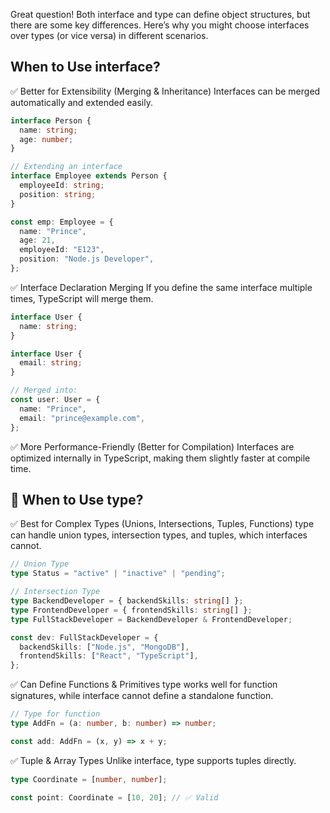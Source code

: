 Great question! Both interface and type can define object structures, but there are some key differences. Here’s why you might choose interfaces over types (or vice versa) in different scenarios.

## When to Use interface?

✅ Better for Extensibility (Merging & Inheritance)
Interfaces can be merged automatically and extended easily.

```ts
interface Person {
  name: string;
  age: number;
}

// Extending an interface
interface Employee extends Person {
  employeeId: string;
  position: string;
}

const emp: Employee = {
  name: "Prince",
  age: 21,
  employeeId: "E123",
  position: "Node.js Developer",
};
```

✅ Interface Declaration Merging
If you define the same interface multiple times, TypeScript will merge them.

```ts
interface User {
  name: string;
}

interface User {
  email: string;
}

// Merged into:
const user: User = {
  name: "Prince",
  email: "prince@example.com",
};
```

✅ More Performance-Friendly (Better for Compilation)
Interfaces are optimized internally in TypeScript, making them slightly faster at compile time.

## 🔹 When to Use type?

✅ Best for Complex Types (Unions, Intersections, Tuples, Functions)
type can handle union types, intersection types, and tuples, which interfaces cannot.

```ts
// Union Type
type Status = "active" | "inactive" | "pending";

// Intersection Type
type BackendDeveloper = { backendSkills: string[] };
type FrontendDeveloper = { frontendSkills: string[] };
type FullStackDeveloper = BackendDeveloper & FrontendDeveloper;

const dev: FullStackDeveloper = {
  backendSkills: ["Node.js", "MongoDB"],
  frontendSkills: ["React", "TypeScript"],
};
```

✅ Can Define Functions & Primitives
type works well for function signatures, while interface cannot define a standalone function.

```ts
// Type for function
type AddFn = (a: number, b: number) => number;

const add: AddFn = (x, y) => x + y;
```

✅ Tuple & Array Types
Unlike interface, type supports tuples directly.

```ts
type Coordinate = [number, number];

const point: Coordinate = [10, 20]; // ✅ Valid
```
